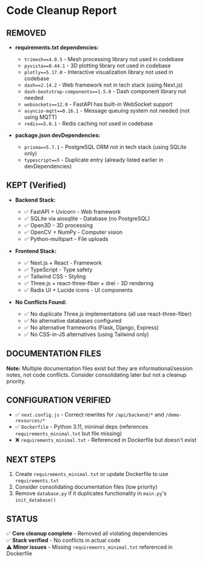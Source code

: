 # Code Cleanup Report

## REMOVED

- **requirements.txt dependencies:**
  - `trimesh==4.0.5` - Mesh processing library not used in codebase
  - `pyvista==0.44.1` - 3D plotting library not used in codebase
  - `plotly==5.17.0` - Interactive visualization library not used in codebase
  - `dash==2.14.2` - Web framework not in tech stack (using Next.js)
  - `dash-bootstrap-components==1.5.0` - Dash component library not needed
  - `websockets==12.0` - FastAPI has built-in WebSocket support
  - `asyncio-mqtt==0.16.1` - Message queuing system not needed (not using MQTT)
  - `redis==5.0.1` - Redis caching not used in codebase

- **package.json devDependencies:**
  - `prisma==5.7.1` - PostgreSQL ORM not in tech stack (using SQLite only)
  - `typescript==5` - Duplicate entry (already listed earlier in devDependencies)

## KEPT (Verified)

- **Backend Stack:**
  - ✅ FastAPI + Uvicorn - Web framework
  - ✅ SQLite via aiosqlite - Database (no PostgreSQL)
  - ✅ Open3D - 3D processing
  - ✅ OpenCV + NumPy - Computer vision
  - ✅ Python-multipart - File uploads

- **Frontend Stack:**
  - ✅ Next.js + React - Framework
  - ✅ TypeScript - Type safety
  - ✅ Tailwind CSS - Styling
  - ✅ Three.js + react-three-fiber + drei - 3D rendering
  - ✅ Radix UI + Lucide icons - UI components

- **No Conflicts Found:**
  - ✅ No duplicate Three.js implementations (all use react-three-fiber)
  - ✅ No alternative databases configured
  - ✅ No alternative frameworks (Flask, Django, Express)
  - ✅ No CSS-in-JS alternatives (using Tailwind only)

## DOCUMENTATION FILES

**Note:** Multiple documentation files exist but they are informational/session notes, not code conflicts. Consider consolidating later but not a cleanup priority.

## CONFIGURATION VERIFIED

- ✅ `next.config.js` - Correct rewrites for `/api/backend/*` and `/demo-resources/*`
- ✅ `Dockerfile` - Python 3.11, minimal deps (references `requirements_minimal.txt` but file missing)
- ❌ `requirements_minimal.txt` - Referenced in Dockerfile but doesn't exist

## NEXT STEPS

1. Create `requirements_minimal.txt` or update Dockerfile to use `requirements.txt`
2. Consider consolidating documentation files (low priority)
3. Remove `database.py` if it duplicates functionality in `main.py`'s `init_database()`

## STATUS

✅ **Core cleanup complete** - Removed all violating dependencies  
✅ **Stack verified** - No conflicts in actual code  
⚠️ **Minor issues** - Missing `requirements_minimal.txt` referenced in Dockerfile

